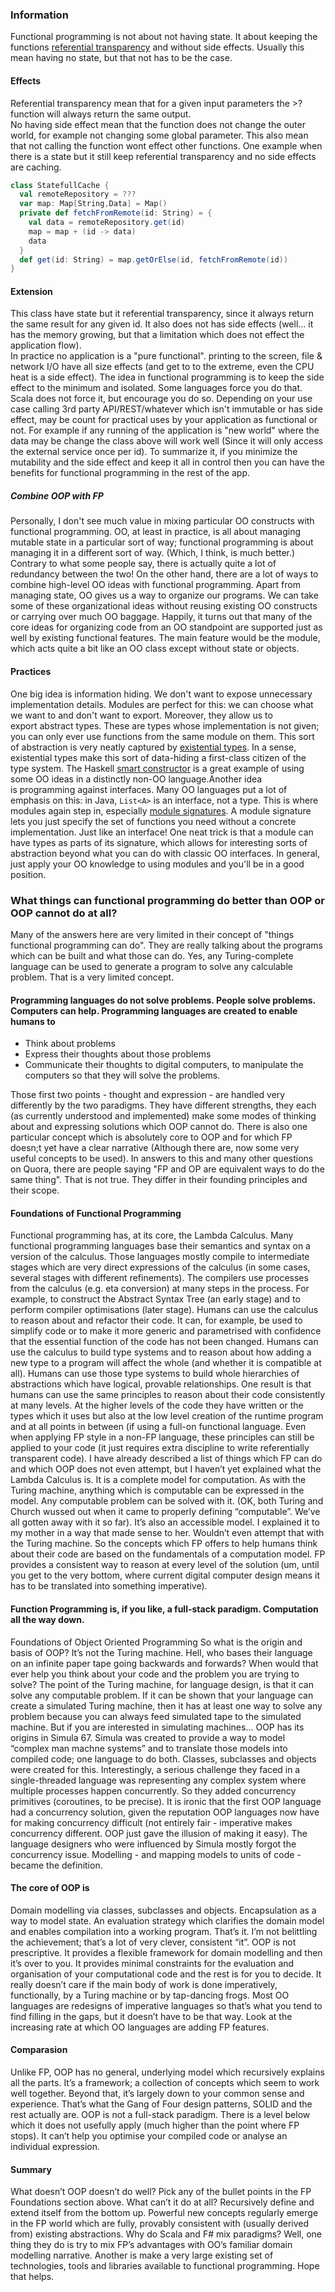 ### Information
Functional programming is not about not having state. It about keeping the functions [referential transparency](http://en.wikipedia.org/wiki/Referential_transparency_%28computer_science%29) and without side effects. Usually this mean having no state, but that not has to be the case.  

#### Effects
Referential transparency mean that for a given input parameters the >?function will always return the same output.  
No having side effect mean that the function does not change the outer world, for example not changing some global parameter. This also mean that not calling the function wont effect other functions.
One example when there is a state but it still keep referential transparency and no side effects are caching.


```scala
class StatefullCache {
  val remoteRepository = ???
  var map: Map[String,Data] = Map()
  private def fetchFromRemote(id: String) = {
    val data = remoteRepository.get(id)
    map = map + (id -> data)
    data
  }
  def get(id: String) = map.getOrElse(id, fetchFromRemote(id))
}
```

#### Extension
This class have state but it referential transparency, since it always return the same result for any given id. It also does not has side effects (well... it has the memory growing, but that a limitation which does not effect the application flow).  
In practice no application is a "pure functional". printing to the screen, file & network I/O have all size effects (and get to to the extreme, even the CPU heat is a side effect). The idea in functional programming is to keep the side effect to the minimum and isolated. Some languages force you do that. Scala does not force it, but encourage you do so.
Depending on your use case calling 3rd party API/REST/whatever which isn't immutable or has side effect, may be count for practical uses by your application as functional or not. For example if any running of the application is "new world" where the data may be change the class above will work well (Since it will only access the external service once per id).
To summarize it, if you minimize the mutability and the side effect and keep it all in control then you can have the benefits for functional programming in the rest of the app.


##### Combine OOP with FP
Personally, I don't see much value in mixing particular OO constructs with functional programming. OO, at least in practice, is all about managing mutable state in a particular sort of way; functional programming is about managing it in a different sort of way. (Which, I think, is much better.) Contrary to what some people say, there is actually quite a lot of redundancy between the two!
On the other hand, there are a lot of ways to combine high-level OO ideas with functional programming. Apart from managing state, OO gives us a way to organize our programs. We can take some of these organizational ideas without reusing existing OO constructs or carrying over much OO baggage.
Happily, it turns out that many of the core ideas for organizing code from an OO standpoint are supported just as well by existing functional features. The main feature would be the module, which acts quite a bit like an OO class except without state or objects.

#### Practices
One big idea is information hiding. We don't want to expose unnecessary implementation details. Modules are perfect for this: we can choose what we want to and don't want to export. Moreover, they allow us to export abstract types. These are types whose implementation is not given; you can only ever use functions from the same module on them. This sort of abstraction is very neatly captured by [existential types](http://stackoverflow.com/questions/292274/what-is-an-existential-type "stackoverflow.com"). In a sense, existential types make this sort of data-hiding a first-class citizen of the type system. The Haskell [smart constructor](http://www.haskell.org/haskellwiki/Smart_constructors "www.haskell.org") is a great example of using some OO ideas in a distinctly non-OO language.Another idea is programming against interfaces. Many OO languages put a lot of emphasis on this: in Java, `List<A>` is an interface, not a type. This is where modules again step in, especially [module signatures](http://caml.inria.fr/pub/docs/manual-ocaml/moduleexamples.html#sec19 "caml.inria.fr"). A module signature lets you just specify the set of functions you need without a concrete implementation. Just like an interface! One neat trick is that a module can have types as parts of its signature, which allows for interesting sorts of abstraction beyond what you can do with classic OO interfaces.
In general, just apply your OO knowledge to using modules and you'll be in a good position.

### What things can functional programming do better than OOP or OOP cannot do at all?
Many of the answers here are very limited in their concept of "things functional programming can do". They are really talking about the programs which can be built and what those can do. Yes, any Turing-complete language can be used to generate a program to solve any calculable problem. That is a very limited concept.

#### Programming languages do not solve problems. People solve problems. Computers can help. Programming languages are created to enable humans to 
- Think about problems
- Express their thoughts about those problems
- Communicate their thoughts to digital computers, to manipulate the computers so that they will solve the problems.

Those first two points - thought and expression - are handled very differently by the two paradigms. They have different strengths, they each  (as currently understood and implemented) make some modes of thinking about and expressing solutions which OOP cannot do. There is also one particular concept which is absolutely core to OOP and for which FP doesn;t yet have a clear narrative (Although there are, now some very useful concepts to be used).
In answers to this and many other questions on Quora, there are people saying "FP and OP are equivalent ways to do the same thing". That is not true. They differ in their founding principles and their scope.

#### Foundations of Functional Programming
Functional programming has, at its core, the Lambda Calculus.
Many functional programming languages base their semantics and syntax on a version of the calculus.
Those languages mostly compile to intermediate stages which are very direct expressions of the calculus (in some cases, several stages with different refinements).
The compilers use processes from the calculus (e.g. eta conversion) at many steps in the process. For example, to construct the Abstract Syntax Tree (an early stage) and to perform compiler optimisations (later stage).
Humans can use the calculus to reason about and refactor their code. It can, for example, be used to simplify code or to make it more generic and parametrised with confidence that the essential function of the code has not been changed.
Humans can use the calculus to build type systems and to reason about how adding a new type to a program will affect the whole (and whether it is compatible at all).
Humans can use those type systems to build whole hierarchies of abstractions which have logical, provable relationships.
One result is that humans can use the same principles to reason about their code consistently at many levels. At the higher levels of the code they have written or the types which it uses but also at the low level creation of the runtime program and at all points in between (if using a full-on functional language.
Even when applying FP style in a non-FP language, these principles can still be applied to your code (it just requires extra discipline to write referentially transparent code).
I have already described a list of things which FP can do and which OOP does not even attempt, but I haven’t yet explained what the Lambda Calculus is.
It is a complete model for computation. As with the Turing machine, anything which is computable can be expressed in the model. Any computable problem can be solved with it. (OK, both Turing and Church wussed out when it came to properly defining “computable”. We’ve all gotten away with it so far).
It’s also an accessible model. I explained it to my mother in a way that made sense to her. Wouldn’t even attempt that with the Turing machine.
So the concepts which FP offers to help humans think about their code are based on the fundamentals of a computation model. FP provides a consistent way to reason at every level of the solution (um, until you get to the very bottom, where current digital computer design means it has to be translated into something imperative).

#### Function Programming is, if you like, a full-stack paradigm. Computation all the way down.
Foundations of Object Oriented Programming
So what is the origin and basis of OOP?
It’s not the Turing machine. Hell, who bases their language on an infinite paper tape going backwards and forwards? When would that ever help you think about your code and the problem you are trying to solve? The point of the Turing machine, for language design, is that it can solve any computable problem. If it can be shown that your language can create a simulated Turing machine, then it has at least one way to solve any problem because you can always feed simulated tape to the simulated machine.
But if you are interested in simulating machines...
OOP has its origins in Simula 67. Simula was created to provide a way to model “complex man machne systems” and to translate those models into compiled code; one language to do both. Classes, subclasses and objects were created for this.
Interestingly, a serious challenge they faced in a single-threaded language was representing any complex system where multiple processes happen concurrently. So they added concurrency primitives (coroutines, to be precise). It is ironic that the first OOP language had a concurrency solution, given the reputation OOP languages now have for making concurrency difficult (not entirely fair - imperative makes concurrency different. OOP just gave the illusion of making it easy).
The language designers who were influenced by Simula mostly forgot the concurrency issue. Modelling - and mapping models to units of code - became the definition.

#### The core of OOP is
Domain modelling via classes, subclasses and objects.
Encapsulation as a way to model state.
An evaluation strategy which clarifies the domain model and enables compilation into a working program.
That’s it. I’m not belittling the achievement; that’s a lot of very clever, consistent “it”.
OOP is not prescriptive. It provides a flexible framework for domain modelling and then it’s over to you. It provides minimal constraints for the evaluation and organisation of your computational code and the rest is for you to decide. It really doesn’t care if the main body of work is done imperatively, functionally, by a Turing machine or by tap-dancing frogs. Most OO languages are redesigns of imperative languages so that’s what you tend to find filling in the gaps, but it doesn’t have to be that way. Look at the increasing rate at which OO languages are adding FP features.

#### Comparasion
Unlike FP, OOP has no general, underlying model which recursively explains all the parts. It’s a framework; a collection of concepts which seem to work well together.
Beyond that, it’s largely down to your common sense and experience. That’s what the Gang of Four design patterns, SOLID and the rest actually are.
OOP is not a full-stack paradigm. There is a level below which it does not usefully apply (much higher than the point where FP stops). It can’t help you optimise your compiled code or analyse an individual expression.

#### Summary
What doesn’t OOP doesn’t do well? Pick any of the bullet points in the FP Foundations section above.
What can’t it do at all? Recursively define and extend itself from the bottom up. Powerful new concepts regularly emerge in the FP world which are fully, provably consistent with (usually derived from) existing abstractions.
Why do Scala and F# mix paradigms? Well, one thing they do is try to mix FP’s advantages with OO’s familiar domain modelling narrative. Another is make a very large existing set of technologies, tools and libraries available to functional programming.
Hope that helps.














